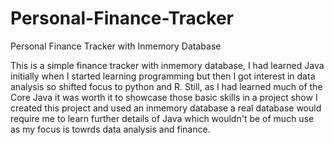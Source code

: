 # Personal-Finance-Tracker
Personal Finance Tracker with Inmemory Database

This is a simple finance tracker with inmemory database, I had learned Java initially when I started learning programming but then I got interest in data analysis so shifted focus to python and R.
Still, as I had learned much of the Core Java it was worth it to showcase those basic skills in a project show I created this project and used an inmemory database a real database would require me to learn further details of Java which wouldn't be of much use as my focus is towrds data analysis and finance.
